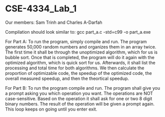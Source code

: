 # CSE-4334_Lab_1
Our members: Sam Trinh and Charles A-Darfah

Compilation should look similar to:
gcc part_a.c -std=c99 -o part_a.exe

For Part A:
  To run the program, simply compile and run. The program generates 50,000 random numbers and organizes them in an array twice. The first time it shall be through the unoptimized algorithm, which for us is bubble sort.
  Once that is completed, the program will do it again with the optimized algorithm, which is quick sort for us. Afterwards, it shall list the processing and total time for both algorithms. 
  We then calculate the proportion of optimizable code, the speedup of the optimized code, the overall measured speedup, and then the theortical speedup. 

For Part B:
  To run the program compile and run. The program shall give you a prompt asking you which operation you want. The operations are NOT case-sensitive. Based on the operation it shall ask for one or two 8 digit binary numbers. The result of the operation will be given a prompt again. This loop keeps on going until you enter exit.
